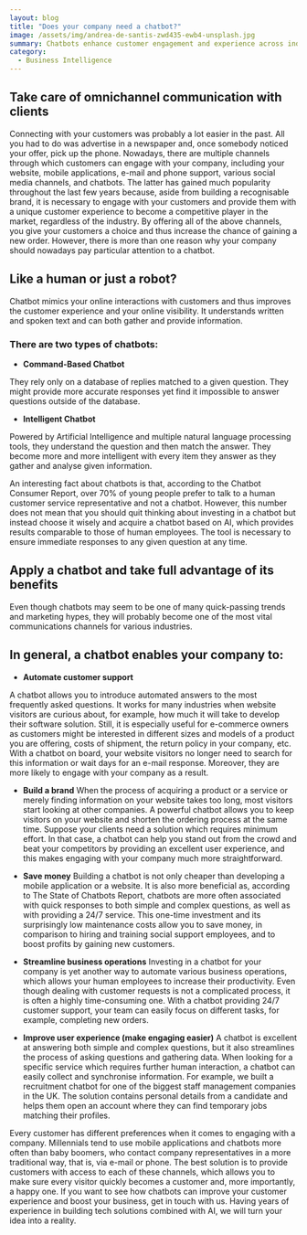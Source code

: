 ```yaml
---
layout: blog
title: "Does your company need a chatbot?"
image: /assets/img/andrea-de-santis-zwd435-ewb4-unsplash.jpg
summary: Chatbots enhance customer engagement and experience across industries, offering 24/7 support, automation, cost savings, and operational efficiency, catering to diverse customer preferences.
category:
  - Business Intelligence
---
```


## Take care of omnichannel communication with clients

Connecting with your customers was probably a lot easier in the past. All you had to do was advertise in a newspaper and, once somebody noticed your offer, pick up the phone. Nowadays, there are multiple channels through which customers can engage with your company, including your website, mobile applications, e-mail and phone support, various social media channels, and chatbots. The latter has gained much popularity throughout the last few years because, aside from building a recognisable brand, it is necessary to engage with your customers and provide them with a unique customer experience to become a competitive player in the market, regardless of the industry. By offering all of the above channels, you give your customers a choice and thus increase the chance of gaining a new order. However, there is more than one reason why your company should nowadays pay particular attention to a chatbot.


## Like a human or just a robot?

Chatbot mimics your online interactions with customers and thus improves the customer experience and your online visibility. It understands written and spoken text and can both gather and provide information.


### There are two types of chatbots:

- **Command-Based Chatbot**
  
They rely only on a database of replies matched to a given question. They might provide more accurate responses yet find it impossible to answer questions outside of the database.

- **Intelligent Chatbot**

Powered by Artificial Intelligence and multiple natural language processing tools, they understand the question and then match the answer. They become more and more intelligent with every item they answer as they gather and analyse given information.

An interesting fact about chatbots is that, according to the Chatbot Consumer Report, over 70% of young people prefer to talk to a human customer service representative and not a chatbot. However, this number does not mean that you should quit thinking about investing in a chatbot but instead choose it wisely and acquire a chatbot based on AI, which provides results comparable to those of human employees. The tool is necessary to ensure immediate responses to any given question at any time.

## Apply a chatbot and take full advantage of its benefits

Even though chatbots may seem to be one of many quick-passing trends and marketing hypes, they will probably become one of the most vital communications channels for various industries.

## In general, a chatbot enables your company to:

- **Automate customer support**

A chatbot allows you to introduce automated answers to the most frequently asked questions. It works for many industries when website visitors are curious about, for example, how much it will take to develop their software solution. Still, it is especially useful for e-commerce owners as customers might be interested in different sizes and models of a product you are offering, costs of shipment, the return policy in your company, etc. With a chatbot on board, your website visitors no longer need to search for this information or wait days for an e-mail response. Moreover, they are more likely to engage with your company as a result.


- **Build a brand**
When the process of acquiring a product or a service or merely finding information on your website takes too long, most visitors start looking at other companies. A powerful chatbot allows you to keep visitors on your website and shorten the ordering process at the same time. Suppose your clients need a solution which requires minimum effort. In that case, a chatbot can help you stand out from the crowd and beat your competitors by providing an excellent user experience, and this makes engaging with your company much more straightforward.


- **Save money**
Building a chatbot is not only cheaper than developing a mobile application or a website. It is also more beneficial as, according to The State of Chatbots Report, chatbots are more often associated with quick responses to both simple and complex questions, as well as with providing a 24/7 service. This one-time investment and its surprisingly low maintenance costs allow you to save money, in comparison to hiring and training social support employees, and to boost profits by gaining new customers.


- **Streamline business operations**
Investing in a chatbot for your company is yet another way to automate various business operations, which allows your human employees to increase their productivity. Even though dealing with customer requests is not a complicated process, it is often a highly time-consuming one. With a chatbot providing 24/7 customer support, your team can easily focus on different tasks, for example, completing new orders.


- **Improve user experience (make engaging easier)**
A chatbot is excellent at answering both simple and complex questions, but it also streamlines the process of asking questions and gathering data. When looking for a specific service which requires further human interaction, a chatbot can easily collect and synchronise information. For example, we built a recruitment chatbot for one of the biggest staff management companies in the UK. The solution contains personal details from a candidate and helps them open an account where they can find temporary jobs matching their profiles.


Every customer has different preferences when it comes to engaging with a company. Millennials tend to use mobile applications and chatbots more often than baby boomers, who contact company representatives in a more traditional way, that is, via e-mail or phone. The best solution is to provide customers with access to each of these channels, which allows you to make sure every visitor quickly becomes a customer and, more importantly, a happy one. If you want to see how chatbots can improve your customer experience and boost your business, get in touch with us. Having years of experience in building tech solutions combined with AI, we will turn your idea into a reality.
